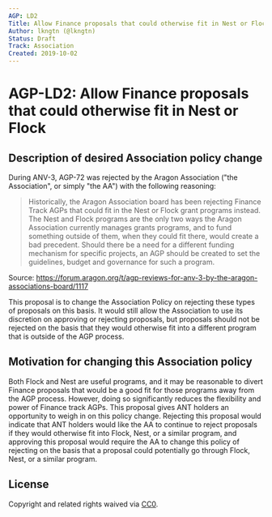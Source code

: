 ```yaml
---
AGP: LD2
Title: Allow Finance proposals that could otherwise fit in Nest or Flock
Author: lkngtn (@lkngtn)
Status: Draft
Track: Association
Created: 2019-10-02
---
```


# AGP-LD2: Allow Finance proposals that could otherwise fit in Nest or Flock

## Description of desired Association policy change

During ANV-3, AGP-72 was rejected by the Aragon Association ("the Association", or simply "the AA") with the following reasoning:

> Historically, the Aragon Association board has been rejecting Finance Track AGPs that could fit in the Nest or Flock grant programs instead. The Nest and Flock programs are the only two ways the Aragon Association currently manages grants programs, and to fund something outside of them, when they could fit there, would create a bad precedent. Should there be a need for a different funding mechanism for specific projects, an AGP should be created to set the guidelines, budget and governance for such a program.

Source: https://forum.aragon.org/t/agp-reviews-for-anv-3-by-the-aragon-associations-board/1117

This proposal is to change the Association Policy on rejecting these types of proposals on this basis. It would still allow the Association to use its discretion on approving or rejecting proposals, but proposals should not be rejected on the basis that they would otherwise fit into a different program that is outside of the AGP process.

## Motivation for changing this Association policy

Both Flock and Nest are useful programs, and it may be reasonable to divert Finance proposals that would be a good fit for those programs away from the AGP process. However, doing so significantly reduces the flexibility and power of Finance track AGPs. This proposal gives ANT holders an opportunity to weigh in on this policy change. Rejecting this proposal would indicate that ANT holders would like the AA to continue to reject proposals if they would otherwise fit into Flock, Nest, or a similar program, and approving this proposal would require the AA to change this policy of rejecting on the basis that a proposal could potentially go through Flock, Nest, or a similar program.


## License
Copyright and related rights waived via [CC0](https://creativecommons.org/publicdomain/zero/1.0/).
